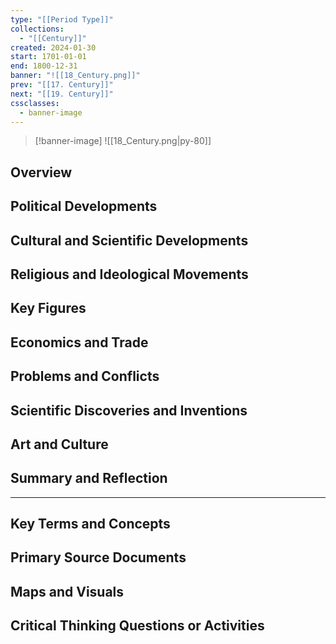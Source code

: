 ```yaml
---
type: "[[Period Type]]"
collections:
  - "[[Century]]"
created: 2024-01-30
start: 1701-01-01
end: 1800-12-31
banner: "![[18_Century.png]]"
prev: "[[17. Century]]"
next: "[[19. Century]]"
cssclasses:
  - banner-image
---
```

>[!banner-image] ![[18_Century.png|py-80]]
>
## Overview
## Political Developments
## Cultural and Scientific Developments
## Religious and Ideological Movements
## Key Figures
## Economics and Trade
## Problems and Conflicts
## Scientific Discoveries and Inventions
## Art and Culture
## Summary and Reflection
---
## Key Terms and Concepts
## Primary Source Documents
## Maps and Visuals
## Critical Thinking Questions or Activities


